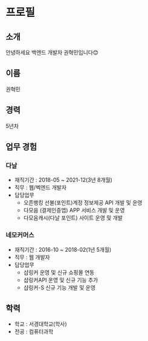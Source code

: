 # 프로필

## 소개
안녕하세요 백엔드 개발자 권혁민입니다😊

## 이름
권혁민

## 경력
5년차

## 업무 경험

### 다날
- 재직기간 : 2018-05 ~ 2021-12(3년 8개월)
- 직무 : 웹/벡엔드 개발자
- 담당업무
  - 오픈뱅킹 선불(포인트)계정 정보제공 API 개발 및 운영
  - 다모음 (결제인증앱) APP 서비스 개발 및 운영
  - 다모음캐시(다날 포인트) 사이트 운영 및 개발

### 네모커머스
- 재직기간 : 2016-10 ~ 2018-02(1년 5개월)
- 직무 : 웹 개발자
- 담당업무
  - 샵링커 운영 및 신규 쇼핑몰 연동
  - 샵링커API 운영 및 신규 기능 추가
  - 샵링커-S 신규 기능 개발 및 운영

## 학력
 - 학교 : 서경대학교(학사)
 - 전공 : 컴퓨터과학
